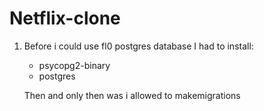 # Netflix-clone

1. Before i could use fl0 postgres database
    I had to install:
    - psycopg2-binary 
    - postgres
    
    Then and only then was i allowed to makemigrations
    